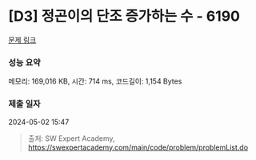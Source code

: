 # [D3] 정곤이의 단조 증가하는 수 - 6190 

[문제 링크](https://swexpertacademy.com/main/code/problem/problemDetail.do?contestProbId=AWcPjEuKAFgDFAU4) 

### 성능 요약

메모리: 169,016 KB, 시간: 714 ms, 코드길이: 1,154 Bytes

### 제출 일자

2024-05-02 15:47



> 출처: SW Expert Academy, https://swexpertacademy.com/main/code/problem/problemList.do